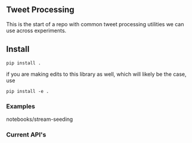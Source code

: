 ## Tweet Processing

This is the start of a repo with common tweet processing utilities we can use across experiments. 

## Install
`pip install .`

if you are making edits to this library as well, which will likely be the case, use

`pip install -e .`

### Examples
notebooks/stream-seeding



### Current API's
